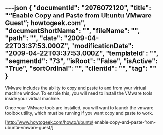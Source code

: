 ---json
{
  "documentId": "2076072120",
  "title": "“Enable Copy and Paste from Ubuntu VMware Guest”; howtogeek.com",
  "documentShortName": "",
  "fileName": "",
  "path": "",
  "date": "2009-04-22T03:37:53.000Z",
  "modificationDate": "2009-04-22T03:37:53.000Z",
  "templateId": "",
  "segmentId": "73",
  "isRoot": "False",
  "isActive": "True",
  "sortOrdinal": "",
  "clientId": "",
  "tag": ""
}
---

VMware includes the ability to copy and paste to and from your virtual machine window. To enable this, you will need to install the VMware tools inside your virtual machine.

Once your VMware tools are installed, you will want to launch the vmware toolbox utility, which must be running if you want copy and paste to work.

[http://www.howtogeek.com/howto/ubuntu/
    enable-copy-and-paste-from-ubuntu-vmware-guest/]
